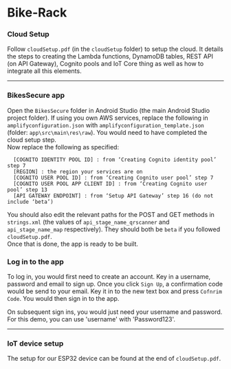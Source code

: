 # Bike-Rack

### Cloud Setup
Follow `cloudSetup.pdf` (in the `cloudSetup` folder) to setup the cloud. It details the steps to creating the Lambda functions, DynamoDB tables, REST API (on API Gateway), Cognito pools and IoT Core thing as well as how to integrate all this elements.

---

### BikesSecure app
Open the `BikesSecure` folder in Android Studio (the main Android Studio project folder). If using you own AWS services, replace the following in `amplifyconfiguration.json` with `amplifyconfiguration_template.json` (folder: `app\src\main\res\raw`). You would need to have completed the cloud setup step.  
Now replace the following as specified:
```
  [COGNITO IDENTITY POOL ID] : from ‘Creating Cognito identity pool’ step 7
  [REGION] : the region your services are on
  [COGNITO USER POOL ID] : from ‘Creating Cognito user pool’ step 7
  [COGNITO USER POOL APP CLIENT ID] : from ‘Creating Cognito user pool’ step 13
  [API GATEWAY ENDPOINT] : from ‘Setup API Gateway’ step 16 (do not include ‘beta’)
```
You should also edit the relevant paths for the POST and GET methods in `strings.xml` (the values of `api_stage_name_qrscanner` and `api_stage_name_map` respectively). They should both be `beta` if you followed `cloudSetup.pdf`.  
Once that is done, the app is ready to be built.

### Log in to the app
To log in, you would first need to create an account. Key in a username, password and email to sign up.
Once you click `Sign Up`, a confirmation code would be send to your email. Key it in to the new text box and press `Cofnrim Code`. You would then sign in to the app.

On subsequent sign ins, you would just need your username and password. For this demo, you can use 'username' with 'Password123'.

---

### IoT device setup
The setup for our ESP32 device can be found at the end of `cloudSetup.pdf`.
